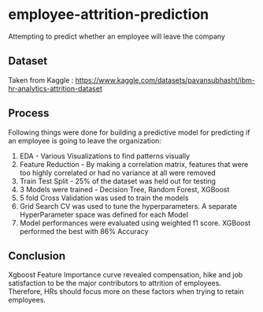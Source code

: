 # employee-attrition-prediction
Attempting to predict whether an employee will leave the company

## Dataset 
Taken from Kaggle : https://www.kaggle.com/datasets/pavansubhasht/ibm-hr-analytics-attrition-dataset

## Process
Following things were done for building a predictive model for predicting if an employee is going to leave the organization:
1. EDA - Various Visualizations to find patterns visually
2. Feature Reduction - By making a correlation matrix, features that were too highly correlated or had no variance at all were removed
3. Train Test Split - 25% of the dataset was held out for testing
4. 3 Models were trained - Decision Tree, Random Forest, XGBoost
5. 5 fold Cross Validation was used to train the models
6. Grid Search CV was used to tune the hyperparameters. A separate HyperParameter space was defined for each Model 
7. Model performances were evaluated using weighted f1 score. XGBoost performed the best with 86% Accuracy

## Conclusion
Xgboost Feature Importance curve revealed compensation, hike and job satisfaction to be the major contributors to attrition of employees. Therefore, HRs should focus more on these factors when trying to retain employees. 
